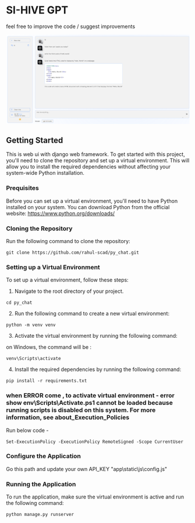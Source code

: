 # SI-HIVE GPT
feel free to improve the code / suggest improvements

<img width="1470" alt="image" src="https://github.com/rahul-scad/py_chat/blob/main/pic/light%20mode.PNG">


## Getting Started
This is web ui  with django web framework. 
To get started with this project, you'll need to clone the repository and set up a virtual environment. This will allow you to install the required dependencies without affecting your system-wide Python installation.

### Prequisites
Before you can set up a virtual environment, you'll need to have Python installed on your system. You can download Python from the official website: https://www.python.org/downloads/

### Cloning the Repository
Run the following command to clone the repository:
```
git clone https://github.com/rahul-scad/py_chat.git
```

### Setting up a Virtual Environment
To set up a virtual environment, follow these steps:

1. Navigate to the root directory of your project.
```
cd py_chat
```
2. Run the following command to create a new virtual environment:
```
python -m venv venv
```
3.  Activate the virtual environment by running the following command:
   
 on Windows, the command will be :
```
venv\Scripts\activate
```
4. Install the required dependencies by running the following command:

```
pip install -r requirements.txt
```
### when ERROR come ,  to  activate virtual environment - error show env\Scripts\Activate.ps1 cannot be loaded because running scripts is disabled on this system. For more information, see about_Execution_Policies
Run below code -
```
Set-ExecutionPolicy -ExecutionPolicy RemoteSigned -Scope CurrentUser
```
### Configure the Application
Go this path and update your own API_KEY   "app\static\js\config.js"  


### Running the Application
To run the application, make sure the virtual environment is active and run the following command:
```
python manage.py runserver
```



